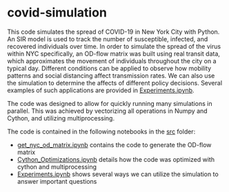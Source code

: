 # covid-simulation
This code simulates the spread of COVID-19 in New York City with Python. An SIR model is used to track the number of susceptible, infected, and recovered individuals over time. In order to simulate the spread of the virus within NYC specifically, an OD-flow matrix was built using real transit data, which approximates the movement of individuals throughout the city on a typical day. Different conditions can be applied to observe how mobility patterns and social distancing affect transmission rates. We can also use the simulation to determine the affects of different policy decisions. Several examples of such applications are provided in [Experiments.ipynb](https://github.com/rb2540/covid-simulation/blob/main/src/Experiments.ipynb). 

The code was designed to allow for quickly running many simulations in parallel. This was achieved by vectorizing all operations in Numpy and Cython, and utilizing multiprocessing. 

The code is contained in the following notebooks in the [src](https://github.com/rb2540/covid-simulation/tree/main/src) folder:
* [get_nyc_od_matrix.ipynb](https://github.com/rb2540/covid-simulation/blob/main/src/get_nyc_od_matrix.ipynb) contains the code to generate the OD-flow matrix
* [Cython_Optimizations.ipynb](https://github.com/rb2540/covid-simulation/blob/main/src/Cython_Optimizations.ipynb) details how the code was optimized with cython and multiprocessing
* [Experiments.ipynb](https://github.com/rb2540/covid-simulation/blob/main/src/Experiments.ipynb) shows several ways we can utilize the simulation to answer important questions
